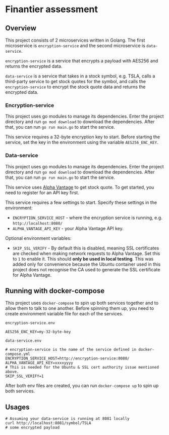 # Finantier assessment

## Overview
This project consists of 2 microservices written in Golang. The first microservice is `encryption-service` and the second microservice is `data-service`.

`encryption-service` is a service that encrypts a payload with AES256 and returns the encrypted data.

`data-service` is a service that takes in a stock symbol, e.g. TSLA, calls a third-party service to get stock quotes for the symbol, and calls the `encryption-service` to encrypt the stock quote data and returns the encrypted data.

### Encryption-service
This project uses go modules to manage its dependencies. Enter the project directory and run `go mod download` to download the dependencies. After that, you can run `go run main.go` to start the service.

This service requires a 32-byte encryption key to start. Before starting the service, set the key in the environment using the variable `AES256_ENC_KEY`.

### Data-service
This project uses go modules to manage its dependencies. Enter the project directory and run `go mod download` to download the dependencies. After that, you can run `go run main.go` to start the service.

This service uses [Alpha Vantage](https://www.alphavantage.co/) to get stock quote. To get started, you need to register for an API key first.

This service requires a few settings to start. Specify these settings in the environment:
- `ENCRYPTION_SERVICE_HOST` - where the encryption service is running, e.g. `http://localhost:8080/`
- `ALPHA_VANTAGE_API_KEY` - your Alpha Vantage API key.

Optional environment variables:
- `SKIP_SSL_VERIFY` - By default this is disabled, meaning SSL certificates are checked when making network requests to Alpha Vantage. Set this to `1` to enable it. This should **only be used in local testing**. This was added only for convenience because the Ubuntu container used in this project does not recognise the CA used to generate the SSL certificate for Alpha Vantage.

## Running with docker-compose
This project uses `docker-compose` to spin up both services together and to allow them to talk to one another. Before spinning them up, you need to create environment variable file for each of the services.

`encryption-service.env`
```
AES256_ENC_KEY=my-32-byte-key
```

`data-service.env`
```
# encryption-service is the name of the service defined in docker-compose.yml
ENCRYPTION_SERVICE_HOST=http://encryption-service:8080/
ALPHA_VANTAGE_API_KEY=xxxxyyyy
# This is needed for the Ubuntu & SSL cert authority issue mentioned above.
SKIP_SSL_VERIFY=1
```

After both env files are created, you can run `docker-compose up` to spin up both services.

## Usages

```
# Assuming your data-service is running at 8081 locally
curl http://localhost:8081/symbol/TSLA
# some encrypted payload
```
